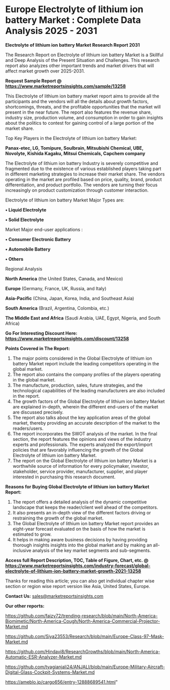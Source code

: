 # Europe Electrolyte of lithium ion battery Market : Complete Data Analysis 2025 - 2031

<strong>Electrolyte of lithium ion battery Market Research Report 2031</strong>

The Research Report on Electrolyte of lithium ion battery Market is a Skillful and Deep Analysis of the Present Situation and Challenges. This research report also analyzes other important trends and market drivers that will affect market growth over 2025-2031.

<strong>Request Sample Report @ <a href=https://www.marketreportsinsights.com/sample/13258>https://www.marketreportsinsights.com/sample/13258</a></strong>

This Electrolyte of lithium ion battery market report aims to provide all the participants and the vendors will all the details about growth factors, shortcomings, threats, and the profitable opportunities that the market will present in the near future. The report also features the revenue share, industry size, production volume, and consumption in order to gain insights about the politics to contest for gaining control of a large portion of the market share.

Top Key Players in the Electrolyte of lithium ion battery Market:

<strong>Panax-etec, LG, Tomipure, Soulbrain, Mitsubishi Chemical, UBE, Novolyte, Kishida Kagaku, Mitsui Chemicals, Capchem company</strong>

The Electrolyte of lithium ion battery Industry is severely competitive and fragmented due to the existence of various established players taking part in different marketing strategies to increase their market share. The vendors operating in the market are profiled based on price, quality, brand, product differentiation, and product portfolio. The vendors are turning their focus increasingly on product customization through customer interaction.

Electrolyte of lithium ion battery Market Major Types are:

<strong>• Liquid Electrolyte

• Solid Electrolyte</strong>

Market Major end-user applications :

<strong>• Consumer Electronic Battery

• Automobile Battery

• Others</strong>

Regional Analysis

</u><strong><b>North America</b></strong> (the United States, Canada, and Mexico)

<strong><b>Europe </b></strong>(Germany, France, UK, Russia, and Italy)

<strong><b>Asia-Pacific</b></strong> (China, Japan, Korea, India, and Southeast Asia)

<strong><b>South America</b></strong> (Brazil, Argentina, Colombia, etc.)

<strong><b>The Middle East and Africa</b></strong> (Saudi Arabia, UAE, Egypt, Nigeria, and South Africa)

<strong>Go For Interesting Discount Here: <a href=https://www.marketreportsinsights.com/discount/13258>https://www.marketreportsinsights.com/discount/13258</a></strong>

<strong>Points Covered in The Report:</strong>
<ol>
  <li>The major points considered in the Global Electrolyte of lithium ion battery Market report include the leading competitors operating in the global market.</li>
  <li>The report also contains the company profiles of the players operating in the global market.</li>
  <li>The manufacture, production, sales, future strategies, and the technological capabilities of the leading manufacturers are also included in the report.</li>
  <li>The growth factors of the Global Electrolyte of lithium ion battery Market are explained in-depth, wherein the different end-users of the market are discussed precisely.</li>
  <li>The report also talks about the key application areas of the global market, thereby providing an accurate description of the market to the readers/users.</li>
  <li>The report incorporates the SWOT analysis of the market. In the final section, the report features the opinions and views of the industry experts and professionals. The experts analyzed the export/import policies that are favorably influencing the growth of the Global Electrolyte of lithium ion battery Market.</li>
  <li>The report on the Global Electrolyte of lithium ion battery Market is a worthwhile source of information for every policymaker, investor, stakeholder, service provider, manufacturer, supplier, and player interested in purchasing this research document.</li>
</ol>
<strong>Reasons for Buying Global Electrolyte of lithium ion battery Market Report:</strong>

<ol>
  <li>The report offers a detailed analysis of the dynamic competitive landscape that keeps the reader/client well ahead of the competitors.</li>
  <li>It also presents an in-depth view of the different factors driving or restraining the growth of the global market.</li>
  <li>The Global Electrolyte of lithium ion battery Market report provides an eight-year forecast evaluated on the basis of how the market is estimated to grow.</li>
  <li>It helps in making aware business decisions by having providing thorough insights insights into the global market and by making an all-inclusive analysis of the key market segments and sub-segments.</li>
</ol>
<strong>Access full Report Description, TOC, Table of Figure, Chart, etc. @ <a href=https://www.marketreportsinsights.com/industry-forecast/global-electrolyte-of-lithium-ion-battery-market-growth-2021-13258>https://www.marketreportsinsights.com/industry-forecast/global-electrolyte-of-lithium-ion-battery-market-growth-2021-13258</a></strong>


Thanks for reading this article; you can also get individual chapter wise section or region wise report version like Asia, United States, Europe.

<strong>Contact Us:</strong>
sales@marketreportsinsights.com

<strong>Our other reports:</strong>

<a href=https://github.com/faizy72/trending-research/blob/main/North-America-Biomimetic/North-America-Cough/North-America-Commercial-Projector-Market.md>https://github.com/faizy72/trending-research/blob/main/North-America-Biomimetic/North-America-Cough/North-America-Commercial-Projector-Market.md</a>

<a href=https://github.com/Siya23553/Research/blob/main/Europe-Class-97-Mask-Market.md>https://github.com/Siya23553/Research/blob/main/Europe-Class-97-Mask-Market.md</a>

<a href=https://github.com/Hindavi8/ResearchGrowths/blob/main/North-America-Automatic-ESR-Analyzer-Market.md>https://github.com/Hindavi8/ResearchGrowths/blob/main/North-America-Automatic-ESR-Analyzer-Market.md</a>

<a href=https://github.com/tyagianjali24/ANJALI/blob/main/Europe-Military-Aircraft-Digital-Glass-Cockpit-Systems-Market.md>https://github.com/tyagianjali24/ANJALI/blob/main/Europe-Military-Aircraft-Digital-Glass-Cockpit-Systems-Market.md</a>

<a href=https://ameblo.jp/cargo656/entry-12888689541.html>https://ameblo.jp/cargo656/entry-12888689541.html</a>"
